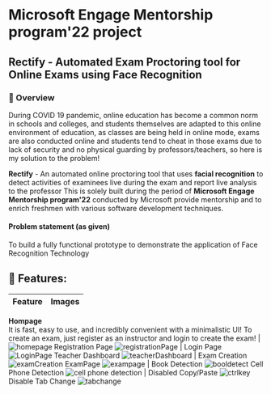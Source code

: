 # Microsoft Engage Mentorship program'22 project 
## Rectify - Automated Exam Proctoring tool for Online Exams using Face Recognition
### 🚩 Overview 
During COVID 19 pandemic, online education has become a common norm in schools and colleges, and students themselves are adapted to this online environment of education, as classes are being held in online mode, exams are also conducted online and students tend to cheat in those exams due to lack of security and no physical guarding by professors/teachers, so here is my solution to the problem!

**Rectify** - An automated online proctoring tool that uses **facial recognition** to detect activities of examinees live during the exam and report live analysis to the professor
This is solely built during the period of **Microsoft Engage Mentorship program'22** conducted by Microsoft provide mentorship and to enrich freshmen with various software development techniques.

#### Problem statement (as given)
To build a fully functional prototype to demonstrate the application of Face Recognition Technology

## 🚩 Features:
Feature | Images
------------ | -------------
 **Hompage**  
 It is fast, easy to use, and incredibly convenient with a minimalistic UI! To create an exam, just register as an instructor and login to create the exam! | ![homepage](https://user-images.githubusercontent.com/72180855/169327827-c1900a42-36b9-40b0-aff9-c70fec5f9a12.jpg)
Registration Page ![registrationPage](https://user-images.githubusercontent.com/72180855/169329936-754069ba-d581-43a1-8cf2-2eac8b9d1e11.jpg) | Login Page  ![LoginPage](https://user-images.githubusercontent.com/72180855/169330053-aaa107cf-23b9-4d45-ade9-ab9929d1128b.jpg) 
Teacher Dashboard  ![teacherDashboard](https://user-images.githubusercontent.com/72180855/169328758-22c634dc-f495-4445-8c4d-015a83fbbbb9.jpg) | Exam Creation ![examCreation](https://user-images.githubusercontent.com/72180855/169330873-a0399556-54a7-46cb-8f18-1bf3b3e652a7.jpg)
ExamPage ![exampage](https://user-images.githubusercontent.com/72180855/169332552-58b90afd-6613-4bda-991d-aadce99c6293.jpg) | Book Detection ![booldetect](https://user-images.githubusercontent.com/72180855/169334005-620315b1-d61b-4876-83a8-38acda9f711a.jpg)
Cell Phone Detection ![cell phone detection](https://user-images.githubusercontent.com/72180855/169334442-3d799e4e-4536-447f-b9c3-4484af2fe74a.jpg) | Disabled Copy/Paste ![ctrlkey](https://user-images.githubusercontent.com/72180855/169334801-55e0f168-f7c6-4742-a3e2-812376a6a871.jpg)
Disable Tab Change ![tabchange](https://user-images.githubusercontent.com/72180855/169334996-10b8debe-92a9-4472-adbc-fc20ff78cf81.jpg) 










